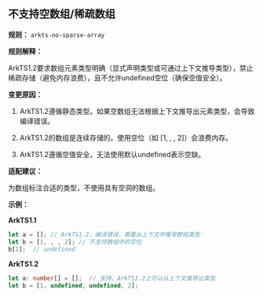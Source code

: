 ## 不支持空数组/稀疏数组 

**规则：** `arkts-no-sparse-array`

**规则解释：**

ArkTS1.2要求数组元素类型明确（显式声明类型或可通过上下文推导类型），禁止稀疏存储（避免内存浪费），且不允许undefined空位（确保空值安全）。

**变更原因：**

1. ArkTS1.2遵循静态类型。如果空数组无法根据上下文推导出元素类型，会导致编译错误。

2. ArkTS1.2的数组是连续存储的。使用空位（如 [1, , , 2]）会浪费内存。

3. ArkTS1.2遵循空值安全，无法使用默认undefined表示空缺。

**适配建议：**

为数组标注合适的类型，不使用具有空洞的数组。

**示例：**

**ArkTS1.1**

```typescript
let a = []; // ArkTS1.2，编译错误，需要从上下文中推导数组类型
let b = [1, , , 2]; // 不支持数组中的空位
b[1];  // undefined 
```

**ArkTS1.2**

```typescript
let a: number[] = [];  // 支持，ArkTS1.2上可以从上下文推导出类型
let b = [1, undefined, undefined, 2];
```